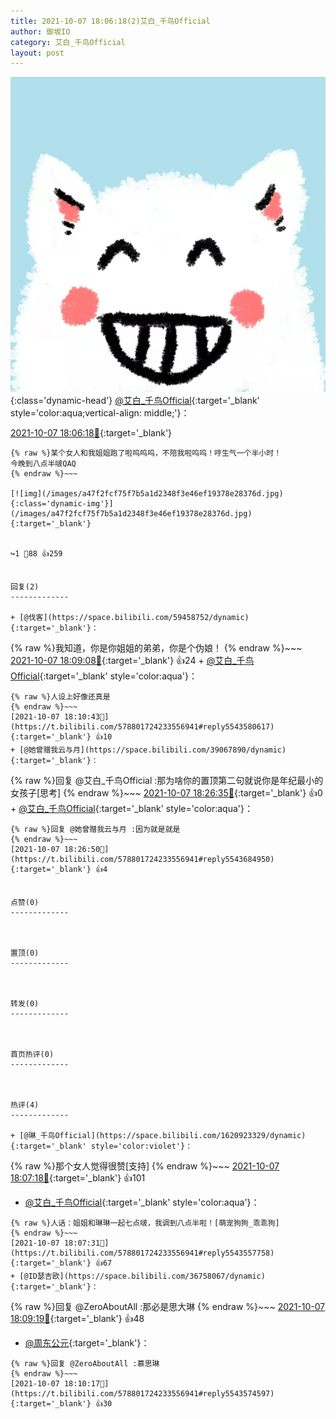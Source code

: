 ```yaml
---
title: 2021-10-07 18:06:18(2)艾白_千鸟Official
author: 御坂IO
category: 艾白_千鸟Official
layout: post
---
```


![img](/images/9ae8b9445fd0665cc014d9080156a45271be73c6.jpg){:class='dynamic-head'}
[@艾白_千鸟Official](https://space.bilibili.com/334537711/dynamic){:target='_blank' style='color:aqua;vertical-align: middle;'}：

[2021-10-07 18:06:18🔗](https://t.bilibili.com/578801724233556941){:target='_blank'}

~~~
{% raw %}某个女人和我姐姐跑了啦呜呜呜，不陪我啦呜呜！哼生气一个半小时！
今晚到八点半啵QAQ
{% endraw %}~~~

[![img](/images/a47f2fcf75f7b5a1d2348f3e46ef19378e28376d.jpg){:class='dynamic-img'}](/images/a47f2fcf75f7b5a1d2348f3e46ef19378e28376d.jpg){:target='_blank'}


↪️1 💬88 👍259


回复(2)
-------------

+ [@伐客](https://space.bilibili.com/59458752/dynamic){:target='_blank'}：
~~~
{% raw %}我知道，你是你姐姐的弟弟，你是个伪娘！
{% endraw %}~~~
[2021-10-07 18:09:08🔗](https://t.bilibili.com/578801724233556941#reply5543575360){:target='_blank'} 👍24
    + [@艾白_千鸟Official](https://space.bilibili.com/334537711/dynamic){:target='_blank' style='color:aqua'}：
~~~
{% raw %}人设上好像还真是
{% endraw %}~~~
[2021-10-07 18:10:43🔗](https://t.bilibili.com/578801724233556941#reply5543580617){:target='_blank'} 👍10
+ [@她曾赠我云与月](https://space.bilibili.com/39067890/dynamic){:target='_blank'}：
~~~
{% raw %}回复 @艾白_千鸟Official :那为啥你的置顶第二句就说你是年纪最小的女孩子[思考]
{% endraw %}~~~
[2021-10-07 18:26:35🔗](https://t.bilibili.com/578801724233556941#reply5543679337){:target='_blank'} 👍0
    + [@艾白_千鸟Official](https://space.bilibili.com/334537711/dynamic){:target='_blank' style='color:aqua'}：
~~~
{% raw %}回复 @她曾赠我云与月 :因为就是就是
{% endraw %}~~~
[2021-10-07 18:26:50🔗](https://t.bilibili.com/578801724233556941#reply5543684950){:target='_blank'} 👍4


点赞(0)
-------------



置顶(0)
-------------



转发(0)
-------------



首页热评(0)
-------------



热评(4)
-------------

+ [@琳_千鸟Official](https://space.bilibili.com/1620923329/dynamic){:target='_blank' style='color:violet'}：
~~~
{% raw %}那个女人觉得很赞[支持]
{% endraw %}~~~
[2021-10-07 18:07:18🔗](https://t.bilibili.com/578801724233556941#reply5543561639){:target='_blank'} 👍101
+ [@艾白_千鸟Official](https://space.bilibili.com/334537711/dynamic){:target='_blank' style='color:aqua'}：
~~~
{% raw %}人话：姐姐和琳琳一起七点啵，我调到八点半啦！[萌宠狗狗_乖乖狗]
{% endraw %}~~~
[2021-10-07 18:07:31🔗](https://t.bilibili.com/578801724233556941#reply5543557758){:target='_blank'} 👍67
+ [@ID瑟吉欧](https://space.bilibili.com/36758067/dynamic){:target='_blank'}：
~~~
{% raw %}回复 @ZeroAboutAll :那必是思大琳
{% endraw %}~~~
[2021-10-07 18:09:19🔗](https://t.bilibili.com/578801724233556941#reply5543572243){:target='_blank'} 👍48
+ [@周东公元](https://space.bilibili.com/697616685/dynamic){:target='_blank'}：
~~~
{% raw %}回复 @ZeroAboutAll :慕思琳
{% endraw %}~~~
[2021-10-07 18:10:17🔗](https://t.bilibili.com/578801724233556941#reply5543574597){:target='_blank'} 👍30


